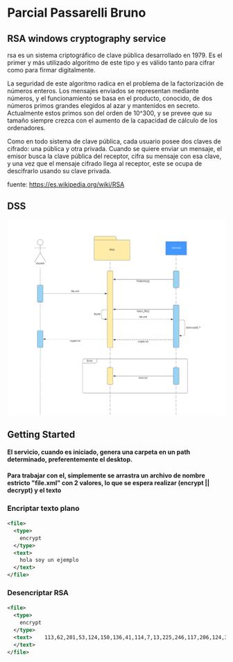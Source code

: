 # Parcial Passarelli Bruno
## RSA windows cryptography service 

rsa es un sistema criptográfico de clave pública desarrollado en 1979. Es el primer y más utilizado algoritmo de este tipo y es válido tanto para cifrar como para firmar digitalmente.

La seguridad de este algoritmo radica en el problema de la factorización de números enteros. Los mensajes enviados se representan mediante números, y el funcionamiento se basa en el producto, conocido, de dos números primos grandes elegidos al azar y mantenidos en secreto. Actualmente estos primos son del orden de 10^300, y se prevee que su tamaño siempre crezca con el aumento de la capacidad de cálculo de los ordenadores.

Como en todo sistema de clave pública, cada usuario posee dos claves de cifrado: una pública y otra privada. Cuando se quiere enviar un mensaje, el emisor busca la clave pública del receptor, cifra su mensaje con esa clave, y una vez que el mensaje cifrado llega al receptor, este se ocupa de descifrarlo usando su clave privada.

fuente: https://es.wikipedia.org/wiki/RSA

## DSS
![](./diagrama.png)

## Getting Started

#### El servicio, cuando es iniciado, genera una carpeta en un path determinado, preferentemente el desktop.
#### Para trabajar con el, simplemente se arrastra un archivo de nombre estricto "file.xml" con 2 valores, lo que se espera realizar (encrypt || decrypt) y el texto

### Encriptar texto plano
```xml
<file>
  <type>
    encrypt
  </type>
  <text>
    hola soy un ejemplo
  </text>
</file>
```

### Desencriptar RSA
```xml
<file>
  <type>
    encrypt
  </type>
  <text>    113,62,201,53,124,150,136,41,114,7,13,225,246,117,206,124,37,206,51,51,61,116,59,218,177,213,147,181,19,139,85,228,216,238,10,146,38,17,90,143,235,50,234,206,124,14,162,183,49,212,123,129,23,190,85,61,175,131,130,23,223,255,21,123,247,169,14,29,64,24,211,155,196,190,158,9,106,120,32,8,226,65,100,122,153,163,249,13,246,155,44,35,70,105,237,7,17,157,33,100,191,241,193,179,231,242,218,28,42,109,249,42,155,165,218,52,199,188,88,114,249,166,118,151,63,123,96,255
  </text>
</file>
```
